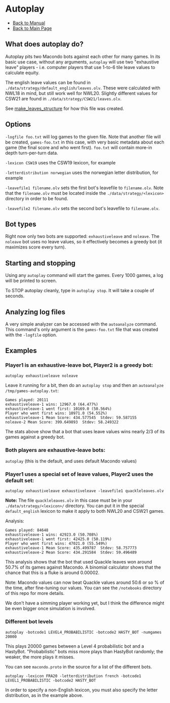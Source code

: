 # Autoplay

- [Back to Manual](/macondo/manual)
- [Back to Main Page](/macondo)

## What does autoplay do?

Autoplay pits two Macondo bots against each other for many games. In
its basic use case, without any arguments, `autoplay` will use two
"exhaustive leave" players - i.e. computer players that use 1-to-6 tile
leave values to calculate equity.

The english leave values can be found in `./data/strategy/default_english/leaves.olv`. These were calculated with NWL18 in mind, but still work well for NWL20. Slightly different values for CSW21 are found in `./data/strategy/CSW21/leaves.olv`.

See [make_leaves_structure](/macondo/manual/make_leaves_structure.html) for how
this file was created.

## Options

`-logfile foo.txt` will log games to the given file. Note that another file will be created, `games-foo.txt` in this case, with very basic metadata
about each game (the final score and who went first). `foo.txt` will contain more-in depth turn-per-turn data.

`-lexicon CSW19` uses the CSW19 lexicon, for example

`-letterdistribution norwegian` uses the norwegian letter distribution, for example

`-leavefile1 filename.olv` sets the first bot's leavefile to `filename.olv`. Note that the `filename.olv` must be located inside the `./data/strategy/<lexicon>` directory in order to be found.

`-leavefile2 filename.olv` sets the second bot's leavefile to `filename.olv`.

## Bot types

Right now only two bots are supported: `exhaustiveleave` and `noleave`.
The `noleave` bot uses no leave values, so it effectively becomes a greedy bot (it maximizes score every turn).

## Starting and stopping

Using any `autoplay` command will start the games. Every 1000 games, a log will be printed to screen.

To STOP autoplay cleanly, type in `autoplay stop`. It will take a couple of seconds.

## Analyzing log files

A very simple analyzer can be accessed with the `autoanalyze` command. This command's only argument is the `games-foo.txt` file that was created with the `-logfile` option.

## Examples

### Player1 is an exhaustive-leave bot, Player2 is a greedy bot:

`autoplay exhaustiveleave noleave`

Leave it running for a bit, then do an `autoplay stop` and then an `autoanalyze /tmp/games-autoplay.txt`:

```
Games played: 20111
exhaustiveleave-1 wins: 12967.0 (64.477%)
exhaustiveleave-1 went first: 10169.0 (50.564%)
Player who went first wins: 10971.0 (54.552%)
exhaustiveleave-1 Mean Score: 434.577545  Stdev: 59.587155
noleave-2 Mean Score: 399.649893  Stdev: 58.249322
```

The stats above show that a bot that uses leave values wins nearly 2/3 of its games against a greedy bot.

### Both players are exhaustive-leave bots:

`autoplay` (this is the default, and uses default Macondo values)

### Player1 uses a special set of leave values, Player2 uses the default set:

`autoplay exhaustiveleave exhaustiveleave -leavefile1 quackleleaves.olv`

**Note:** The file `quackleleaves.olv` in this case must be in your `./data/strategy/<lexicon>/` directory. You can put it in the special `default_english` lexicon to make it apply to both NWL20 and CSW21 games.

Analysis:

```
Games played: 84648
exhaustiveleave-1 wins: 42923.0 (50.708%)
exhaustiveleave-1 went first: 42425.0 (50.119%)
Player who went first wins: 47021.0 (55.549%)
exhaustiveleave-1 Mean Score: 435.499787  Stdev: 58.757773
exhaustiveleave-2 Mean Score: 434.291584  Stdev: 59.496489
```

This analysis shows that the bot that used Quackle leaves won around 50.7% of its games against Macondo. A binomial calculator shows that the chance
that this is a fluke is around 0.00002.

Note: Macondo values can now beat Quackle values around 50.6 or so % of the time, after fine-tuning our values. You can see the `/notebooks` directory of this repo for more details.

We don't have a simming player working yet, but I think the difference might be even bigger once simulation is involved.

### Different bot levels

`autoplay -botcode1 LEVEL4_PROBABILISTIC -botcode2 HASTY_BOT -numgames 20000`

This plays 20000 games between a Level 4 probabilistic bot and a HastyBot. "Probabilistic" bots miss more plays than HastyBot randomly; the weaker, the more plays it misses.

You can see `macondo.proto` in the source for a list of the different bots.

`autoplay -lexicon FRA20 -letterdistribution french -botcode1 LEVEL1_PROBABILISTIC -botcode2 HASTY_BOT`

In order to specify a non-English lexicon, you must also specify the letter distribution, as in the example above.
